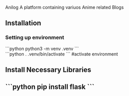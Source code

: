 Anilog
A platform containing variuos Anime related Blogs

<h2>Installation</h2>
<h3>Setting up environment</h3>
```python
python3 -m venv .venv
```

<br>
```python
. .venv/bin/activate
``` #activate environment
<h2>Install Necessary Libraries<h2>
```python
pip install flask
```
